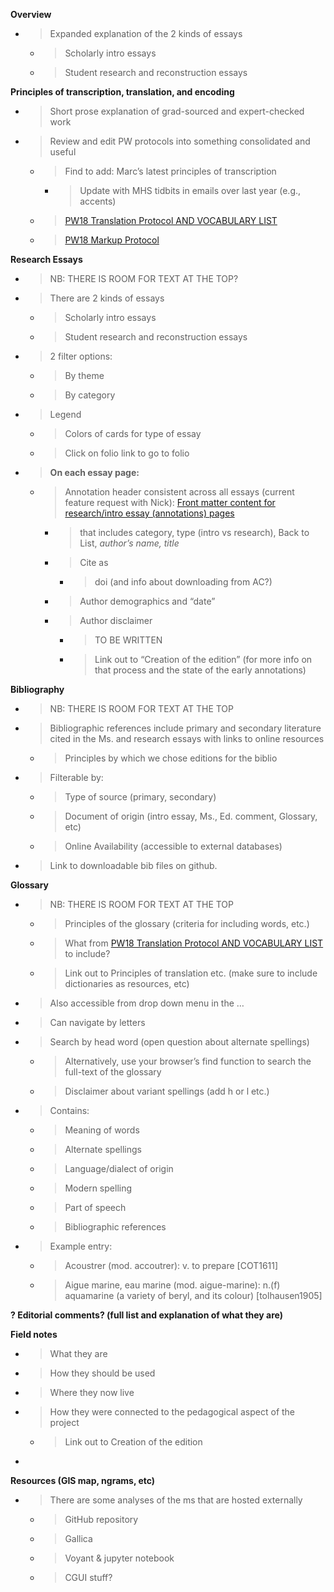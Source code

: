 **Overview**

  - > Expanded explanation of the 2 kinds of essays
    
      - > Scholarly intro essays
    
      - > Student research and reconstruction essays

**Principles of transcription, translation, and encoding**

  - > Short prose explanation of grad-sourced and expert-checked work

  - > Review and edit PW protocols into something consolidated and
    > useful
    
      - > Find to add: Marc’s latest principles of transcription
        
          - > Update with MHS tidbits in emails over last year (e.g.,
            > accents)
    
      - > [PW18 Translation Protocol AND VOCABULARY
        > LIST](https://drive.google.com/open?id=1lZc4PtzU5krMmdYC_Mg0eMpvPjtXqwNHEmZubGXze8o)
    
      - > [PW18 Markup
        > Protocol](https://drive.google.com/open?id=1DJ8BcCft5fwwMTNAImyaTuYpK--ht8JxaT2VEm-7kfk)

**Research Essays**

  - > NB: THERE IS ROOM FOR TEXT AT THE TOP?

  - > There are 2 kinds of essays
    
      - > Scholarly intro essays
    
      - > Student research and reconstruction essays

  - > 2 filter options:
    
      - > By theme
    
      - > By category

  - > Legend
    
      - > Colors of cards for type of essay
    
      - > Click on folio link to go to folio

  - > **On each essay page:**
    
      - > Annotation header consistent across all essays (current
        > feature request with Nick): [Front matter content for
        > research/intro essay (annotations)
        > pages](https://github.com/cu-mkp/making-knowing-edition/issues/234)
        
          - > that includes category, type (intro vs research), Back to
            > List, *author’s name, title*
        
          - > Cite as
            
              - > doi (and info about downloading from AC?)
        
          - > Author demographics and “date”
        
          - > Author disclaimer
            
              - > TO BE WRITTEN
            
              - > Link out to “Creation of the edition” (for more info
                > on that process and the state of the early
                > annotations)

**Bibliography**

  - > NB: THERE IS ROOM FOR TEXT AT THE TOP

  - > Bibliographic references include primary and secondary literature
    > cited in the Ms. and research essays with links to online
    > resources
    
      - > Principles by which we chose editions for the biblio

  - > Filterable by:
    
      - > Type of source (primary, secondary)
    
      - > Document of origin (intro essay, Ms., Ed. comment, Glossary,
        > etc)
    
      - > Online Availability (accessible to external databases)

  - > Link to downloadable bib files on github.

**Glossary**

  - > NB: THERE IS ROOM FOR TEXT AT THE TOP
    
      - > Principles of the glossary (criteria for including words,
        > etc.)
    
      - > What from [PW18 Translation Protocol AND VOCABULARY
        > LIST](https://drive.google.com/open?id=1lZc4PtzU5krMmdYC_Mg0eMpvPjtXqwNHEmZubGXze8o)
        > to include?
    
      - > Link out to Principles of translation etc. (make sure to
        > include dictionaries as resources, etc)

  - > Also accessible from drop down menu in the …

  - > Can navigate by letters

  - > Search by head word (open question about alternate spellings)
    
      - > Alternatively, use your browser’s find function to search the
        > full-text of the glossary
    
      - > Disclaimer about variant spellings (add h or l etc.)

  - > Contains:
    
      - > Meaning of words
    
      - > Alternate spellings
    
      - > Language/dialect of origin
    
      - > Modern spelling
    
      - > Part of speech
    
      - > Bibliographic references

  - > Example entry:
    
      - > Acoustrer (mod. accoutrer): v. to prepare \[COT1611\]
    
      - > Aigue marine, eau marine (mod. aigue-marine): n.(f) aquamarine
        > (a variety of beryl, and its colour) \[tolhausen1905\]

**? Editorial comments? (full list and explanation of what they are)**

**Field notes**

  - > What they are

  - > How they should be used

  - > Where they now live

  - > How they were connected to the pedagogical aspect of the project
    
      - > Link out to Creation of the edition

  - 
**Resources (GIS map, ngrams, etc)**

  - > There are some analyses of the ms that are hosted externally
    
      - > GitHub repository
    
      - > Gallica
    
      - > Voyant & jupyter notebook
    
      - > CGUI stuff?
